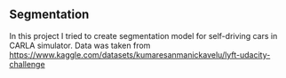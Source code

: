 ## Segmentation
In this project I tried to create segmentation model for self-driving cars in CARLA simulator.
Data was taken from https://www.kaggle.com/datasets/kumaresanmanickavelu/lyft-udacity-challenge
